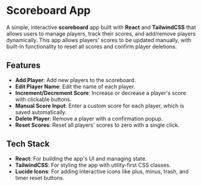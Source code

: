# Scoreboard App

A simple, interactive **scoreboard** app built with **React** and **TailwindCSS** that allows users to manage players, track their scores, and add/remove players dynamically. This app allows players' scores to be updated manually, with built-in functionality to reset all scores and confirm player deletions.

## Features

- **Add Player**: Add new players to the scoreboard.
- **Edit Player Name**: Edit the name of each player.
- **Increment/Decrement Score**: Increase or decrease a player's score with clickable buttons.
- **Manual Score Input**: Enter a custom score for each player, which is saved automatically.
- **Delete Player**: Remove a player with a confirmation popup.
- **Reset Scores**: Reset all players' scores to zero with a single click.

## Tech Stack

- **React**: For building the app's UI and managing state.
- **TailwindCSS**: For styling the app with utility-first CSS classes.
- **Lucide Icons**: For adding interactive icons like plus, minus, trash, and timer reset buttons.
